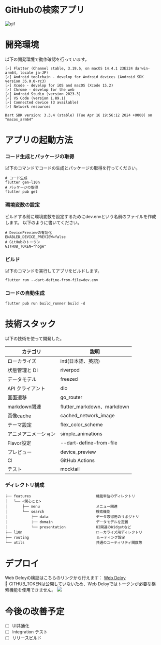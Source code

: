 # GitHubの検索アプリ

![gif](https://github.com/paigupai/github_search/blob/main/image/%E8%A8%BC%E8%B7%A1.gif)  

# 開発環境
以下の開発環境で動作確認を行っています。
```
[✓] Flutter (Channel stable, 3.19.6, on macOS 14.4.1 23E224 darwin-arm64, locale ja-JP)
[✓] Android toolchain - develop for Android devices (Android SDK version 35.0.0-rc3)
[✓] Xcode - develop for iOS and macOS (Xcode 15.2)
[✓] Chrome - develop for the web
[✓] Android Studio (version 2023.3)
[✓] VS Code (version 1.89.1)
[✓] Connected device (3 available)
[✓] Network resources

Dart SDK version: 3.3.4 (stable) (Tue Apr 16 19:56:12 2024 +0000) on "macos_arm64"
```

# アプリの起動方法
### コード生成とパッケージの取得
以下のコマンドでコードの生成とパッケージの取得を行ってください。

```
# コード生成
flutter gen-l10n
# パッケージの取得
flutter pub get
```
### 環境変数の設定

ビルドする前に環境変数を設定するためにdev.envという名前のファイルを作成します。
以下のように書いてください。

```
# DevicePreviewの有効化
ENABLED_DEVICE_PREVIEW=false
# GitHubのトークン
GITHUB_TOKEN="hoge"
```
### ビルド
以下のコマンドを実行してアプリをビルドします。
```
flutter run --dart-define-from-file=dev.env
```
### コードの自動生成
```
flutter pub run build_runner build -d
```

# 技術スタック

以下の技術を使って開発した。

| カテゴリ       | 説明                            |
|------------|-------------------------------|
| ローカライズ      | intl(日本語、英語) |
| 状態管理と DI   | riverpod |
| データモデル     | freezed |
| API クライアント | dio |
| 画面遷移       | go_router |
| markdown関連 | flutter_markdown、markdown |
| 画像cache | cached_network_image |
| テーマ設定       | flex_color_scheme |
| アニメアニメーション | simple_animations |
| Flavor設定       | --dart-define-from-file |
| プレビュー       | device_preview |
| CI       | GitHub Actions |
| テスト | mocktail |

### ディレクトリ構成
```
├── features                              機能単位のディレクトリ
│   └── <関心こと>
│       ├── menu                          メニュー関連
│       └── search             　　　　　　 検索機能
│           ├── data                      データ取得用のリポジトリ
│           ├── domain                    データモデルを定義
│           └── presentation              UI関連のWidgetなど
├── l10n                                  ローカライズ用ディレクトリ
├── routing                           　　 ルーティング設定
└── utils                                 共通のユーティリティ関数等
```

# デプロイ
Web Deloyの検証はこちらのリンクから行えます：
[Web Deloy](https://paigupai.github.io/github_search/)  
🚀 GITHUB_TOKENは公開していないため、Web Deloyではトークンが必要な検索機能を使用できません。
![](https://github.com/paigupai/github_search/blob/main/image/iShot.png)

# 今後の改善予定

- [ ] UI共通化
- [ ] Integration テスト
- [ ] リリースビルド